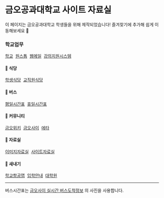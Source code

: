 # 금오공과대학교 사이트 자료실
이 페이지는 금오공과대학교 학생들을 위해 제작되었습니다! 즐겨찾기에 추가해 쉽게 이동해보세요 🌟

### 학교업무
[학교](https://www.kumoh.ac.kr/)&nbsp;
[원스톱](https://onestop.kumoh.ac.kr/)&nbsp;
[웹메일](https://mail.kumoh.ac.kr/)&nbsp;
[강의지원시스템](http://elearning.kumoh.ac.kr/)

#### 🍱 식당
[학생식당](https://www.kumoh.ac.kr/ko/restaurant01.do)&nbsp;
[교직원식당](https://www.kumoh.ac.kr/ko/restaurant02.do)

#### 🚌 버스
[평일시간표](https://kumoh42.com/ExternalPage/bus/img/1.png)&nbsp;
[휴일시간표](https://kumoh42.com/ExternalPage/bus/img/2.png)

#### 💬 커뮤니티
[금오위키](https://wiki.kumoh42.com/)&nbsp;
[금오사이](https://kumoh42.com/)&nbsp;
[에타](https://kumoh.everytime.kr/)

#### 📂 자료실
[이미지자료실](https://github.com/Htmla69/Kumoh_In7/blob/main/Image.md)&nbsp;
[사이트자료실](https://github.com/Htmla69/Kumoh_In7/blob/main/Site.md)

#### 🔰 새내기
[학교항공맵](https://www.kumoh.ac.kr/vr02/tour.html)&nbsp;
[입학안내](https://iphak.kumoh.ac.kr/)&nbsp;
[대학원](https://cam.kumoh.ac.kr/cam/)

---
버스시간표는 [금오사이 실시간 버스도착정보](https://kumoh42.com/bus) 의 사진을 사용합니다.
